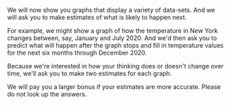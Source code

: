 We will now show you graphs that display a variety of data-sets. And we will ask you to make estimates of what is likely to happen next.

For example, we might show a graph of how the temperature in New York changes between, say, January and July 2020. And we'd then ask you to predict what will happen after the graph stops and fill in temperature values for the next six months through December 2020.

Because we're interested in how your thinking does or doesn't change over time, we'll ask you to make two estimates for each graph.

We will pay you a larger bonus if your estimates are more accurate. Please do not look up the answers.